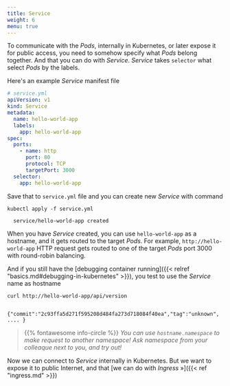 ```yaml
---
title: Service
weight: 6
menu: true
---
```


To communicate with the _Pods_, internally in Kubernetes, or later expose it for public access, you need to somehow specify what _Pods_ belong together. And that you can do with _Service_. _Service_ takes `selector` what select _Pods_ by the labels.

Here's an example _Service_ manifest file
```yaml
# service.yml
apiVersion: v1
kind: Service
metadata:
  name: hello-world-app
  labels:
    app: hello-world-app
spec:
  ports:
    - name: http
      port: 80
      protocol: TCP
      targetPort: 3000
  selector:
    app: hello-world-app
```

Save that to `service.yml` file and you can create new _Service_ with command
```shell
kubectl apply -f service.yml

  service/hello-world-app created
```

When you have _Service_ created, you can use `hello-world-app` as a hostname, and it gets routed to the target _Pods_.
For example, `http://hello-world-app` HTTP request gets routed to one of the target _Pods_ port 3000 with round-robin balancing.

And if you still have the [debugging container running]({{< relref "basics.md#debugging-in-kubernetes" >}}), you test to use the _Service_ name as hostname

```shell
curl http://hello-world-app/api/version

  {"commit":"2c93ffa5d271f595208d484fa273d718084f40ea","tag":"unknown", .... }
```

> {{% fontawesome info-circle %}} _You can use `hostname.namespace` to make request to another namespace! Ask namespace from your colleaque next to you, and try out!_

Now we can connect to _Service_ internally in Kubernetes. But we want to expose it to public Internet, and that [we can do with _Ingress_ »]({{< ref "ingress.md" >}})
